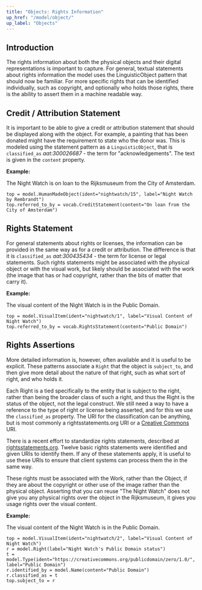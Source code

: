 ```yaml
---
title: "Objects: Rights Information"
up_href: "/model/object/"
up_label: "Objects"
---
```




## Introduction

The rights information about both the physical objects and their digital representations is important to capture.  For general, textual statements about rights information the model uses the LinguisticObject pattern that should now be familiar.  For more specific rights that can be identified individually, such as copyright, and optionally who holds those rights, there is the ability to assert them in a machine readable way.

## Credit / Attribution Statement

It is important to be able to give a credit or attribution statement that should be displayed along with the object. For example, a painting that has been donated might have the requirement to state who the donor was. This is modeled using the statement pattern as a `LinguisticObject`, that is `classified_as` _aat:300026687_ - the term for "acknowledgements". The text is given in the `content` property.

__Example:__

The Night Watch is on loan to the Rijksmuseum from the City of Amsterdam.

```crom
top = model.HumanMadeObject(ident="nightwatch/15", label="Night Watch by Rembrandt")
top.referred_to_by = vocab.CreditStatement(content="On loan from the City of Amsterdam")
```

## Rights Statement

For general statements about rights or licenses, the information can be provided in the same way as for a credit or attribution.  The difference is that it is `classified_as` _aat:300435434_ - the term for license or legal statements.
Such rights statements might be associated with the physical object or with the visual work, but likely should be associated with the work (the image that has or had copyright, rather than the bits of matter that carry it).


__Example:__

The visual content of the Night Watch is in the Public Domain.

```crom
top = model.VisualItem(ident="nightwatch/1", label="Visual Content of Night Watch")
top.referred_to_by = vocab.RightsStatement(content="Public Domain")
```

## Rights Assertions

More detailed information is, however, often available and it is useful to be explicit. These patterns associate a `Right` that the object is `subject_to`, and then give more detail about the nature of that right, such as what sort of right, and who holds it.

Each Right is a tied specifically to the entity that is subject to the right, rather than being the broader class of such a right, and thus the Right is the status of the object, not the legal construct. We still need a way to have a reference to the type of right or license being asserted, and for this we use the `classified_as` property. The URI for the classification can be anything, but is most commonly a rightsstatements.org URI or a [Creative Commons](https://creativecommons.org/) URI.

There is a recent effort to standardize rights statements, described at [rightsstatements.org](http://rightsstatements.org/).  Twelve basic rights statements were identified and given URIs to identify them.  If any of these statements apply, it is useful to use these URIs to ensure that client systems can process them the in the same way. 

These rights must be associated with the Work, rather than the Object, if they are about the copyright or other use of the image rather than the physical object. Asserting that you can reuse "The Night Watch" does not give you any physical rights over the object in the Rijksmuseum, it gives you usage rights over the visual content.

__Example:__

The visual content of the Night Watch is in the Public Domain.

```crom
top = model.VisualItem(ident="nightwatch/2", label="Visual Content of Night Watch")
r = model.Right(label="Night Watch's Public Domain status")
t = model.Type(ident="https://creativecommons.org/publicdomain/zero/1.0/", label="Public Domain")
r.identified_by = model.Name(content="Public Domain")
r.classified_as = t
top.subject_to = r
```
